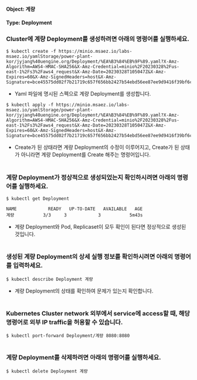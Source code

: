 
#### Object: 계량
#### Type: Deployment

### Cluster에 계량 Deployment를 생성하려면 아래의 명령어를 실행하세요.

```
$ kubectl create -f https://minio.msaez.io/labs-msaez.io/yamlStorage/power-plant-kor/jyjang%40uengine.org/Deployment/%EA%B3%84%EB%9F%89.yaml?X-Amz-Algorithm=AWS4-HMAC-SHA256&X-Amz-Credential=minio%2F20230328%2Fus-east-1%2Fs3%2Faws4_request&X-Amz-Date=20230328T105047Z&X-Amz-Expires=60&X-Amz-SignedHeaders=host&X-Amz-Signature=bce45575dd02f7b21719c657f656bb2427b54ebd56ee87ee9d9416f39bf6c9fb
```
- Yaml 파일에 명시된 스펙으로 계량 Deployment를 생성합니다.

```
$ kubectl apply -f https://minio.msaez.io/labs-msaez.io/yamlStorage/power-plant-kor/jyjang%40uengine.org/Deployment/%EA%B3%84%EB%9F%89.yaml?X-Amz-Algorithm=AWS4-HMAC-SHA256&X-Amz-Credential=minio%2F20230328%2Fus-east-1%2Fs3%2Faws4_request&X-Amz-Date=20230328T105047Z&X-Amz-Expires=60&X-Amz-SignedHeaders=host&X-Amz-Signature=bce45575dd02f7b21719c657f656bb2427b54ebd56ee87ee9d9416f39bf6c9fb
```
- Create가 된 상태라면 계량 Deployment의 수정이 이루어지고, Create가 된 상태가 아니라면 계량 Deployment를 Create 해주는 명령어입니다.  
#

### 계량 Deployment가 정상적으로 생성되었는지 확인하시려면 아래의 명령어를 실행하세요.

```
$ kubectl get Deployment

NAME            READY   UP-TO-DATE   AVAILABLE   AGE
계량           3/3     3            3           5m43s

```
- 계량 Deployment와 Pod, Replicaset이 모두 확인이 된다면 정상적으로 생성된 것입니다.
#

### 생성된 계량 Deployment의 상세 실행 정보를 확인하시려면 아래의 명령어를 입력하세요.

```
$ kubectl describe Deployment 계량
```
- 계량 Deployment의 상태를 확인하여 문제가 있는지 확인합니다. 
#

### Kubernetes Cluster network 외부에서 service에 access할 때, 해당 명령어로 외부 IP traffic을 허용할 수 있습니다.

```
$ kubectl port-forward Deployment/계량 8080:8080
```
#

### 계량 Deployment를 삭제하려면 아래의 명령어를 실행하세요.

```
$ kubectl delete Deployment 계량
```
#

